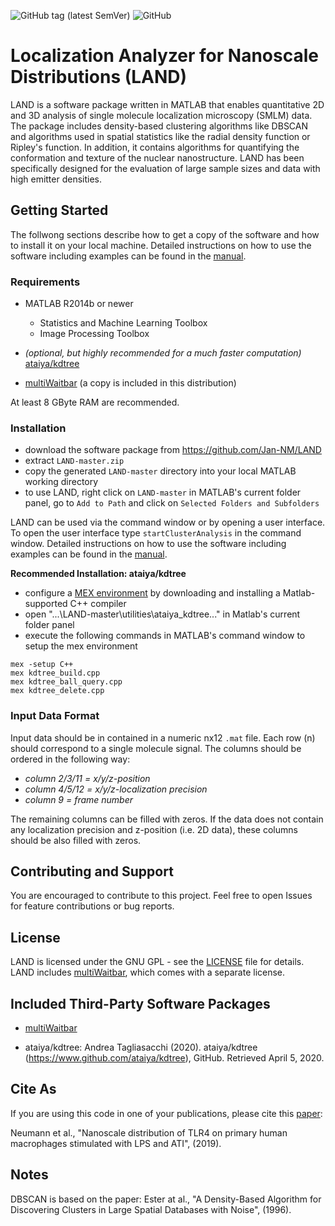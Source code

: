 ![GitHub tag (latest SemVer)](https://img.shields.io/github/v/tag/Jan-NM/LAND?sort=semver)
![GitHub](https://img.shields.io/github/license/Jan-NM/LAND)

# Localization Analyzer for Nanoscale Distributions (LAND)

LAND is a software package written in MATLAB that enables quantitative 2D and 3D analysis of single molecule localization microscopy (SMLM) data. The package includes density-based clustering algorithms like DBSCAN and algorithms used in spatial statistics like the radial density function or Ripley's function. In addition, it contains algorithms for quantifying the conformation and texture of the nuclear nanostructure. LAND has been specifically designed for the evaluation of large sample sizes and data with high emitter densities.

## Getting Started

The follwong sections describe how to get a copy of the software and how to install it on your local machine. Detailed instructions on how to use the software including examples can be found in the [manual](help/LAND_manual.pdf).

### Requirements

* MATLAB R2014b or newer
	* Statistics and Machine Learning Toolbox 
	* Image Processing Toolbox


* *(optional, but highly recommended for a much faster computation)* [ataiya/kdtree](https://github.com/ataiya/kdtree)

* [multiWaitbar](https://de.mathworks.com/matlabcentral/fileexchange/26589-multiwaitbar-label-varargin) (a copy is included in this distribution)

At least 8 GByte RAM are recommended.

### Installation

* download the software package from https://github.com/Jan-NM/LAND
* extract `LAND-master.zip`
* copy the generated `LAND-master` directory into your local MATLAB working directory
* to use LAND, right click on `LAND-master` in MATLAB's current folder panel, go to `Add to Path` and click on `Selected Folders and Subfolders`

LAND can be used via the command window or by opening a user interface. To open the user interface type `startClusterAnalysis` in the command window. Detailed instructions on how to use the software including examples can be found in the [manual](help/LAND_manual.pdf).

**Recommended Installation: ataiya/kdtree**

* configure a [MEX environment](https://de.mathworks.com/support/requirements/supported-compilers.html) by downloading and installing a Matlab-supported C++ compiler
* open "...\LAND-master\utilities\ataiya_kdtree\..." in Matlab's current folder panel
* execute the following commands in MATLAB's command window to setup the mex environment
```
mex -setup C++
mex kdtree_build.cpp
mex kdtree_ball_query.cpp
mex kdtree_delete.cpp
```

### Input Data Format

Input data should be in contained in a numeric nx12 `.mat` file. Each row (n) should correspond to a single molecule signal. The columns should be ordered in the following way:
- *column 2/3/11 = x/y/z-position*
- *column 4/5/12 = x/y/z-localization precision*
- *column 9 = frame number*

The remaining columns can be filled with zeros. If the data does not contain any localization precision and z-position (i.e. 2D data), these columns should be also filled with zeros.

## Contributing and Support

You are encouraged to contribute to this project. Feel free to open Issues for feature contributions or bug reports.

## License

LAND is licensed under the GNU GPL - see the [LICENSE](LICENSE) file for details. LAND includes [multiWaitbar](https://de.mathworks.com/matlabcentral/fileexchange/26589-multiwaitbar-label-varargin), which comes with a separate license.

## Included Third-Party Software Packages

* [multiWaitbar](https://de.mathworks.com/matlabcentral/fileexchange/26589-multiwaitbar-label-varargin)

* ataiya/kdtree: Andrea Tagliasacchi (2020). ataiya/kdtree (https://www.github.com/ataiya/kdtree), GitHub. Retrieved April 5, 2020. 

## Cite As

If you are using this code in one of your publications, please cite this [paper](https://doi.org/10.1039/C9NR00943D):

Neumann et al., "Nanoscale distribution of TLR4 on primary human macrophages stimulated with LPS and ATI", (2019).

## Notes

DBSCAN is based on the paper: Ester at al., "A Density-Based Algorithm for Discovering Clusters in Large Spatial Databases with Noise", (1996).
